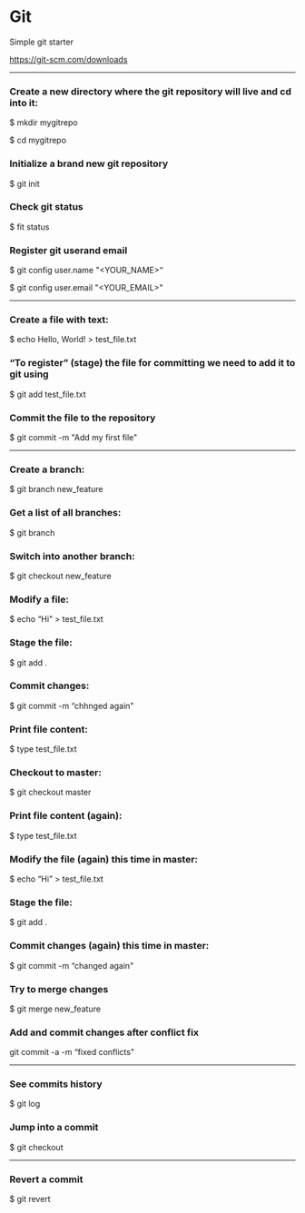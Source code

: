 # Git
Simple git starter

https://git-scm.com/downloads

-----------------------------------------------------

### Create a new directory where the git repository will live and cd into it:
$ mkdir mygitrepo

$ cd mygitrepo


### Initialize a brand new git repository
$ git init

### Check git status 
$ fit status

### Register git userand email
$ git config user.name "<YOUR_NAME>“

$ git config user.email "<YOUR_EMAIL>"

--------------------------------------------------

### Create a file with text:
$ echo Hello, World! > test_file.txt

### “To register” (stage) the file for committing we need to add it to git using
$ git add test_file.txt

### Commit the file to the repository
$ git commit -m "Add my first file"

--------------------------------------------------

### Create a branch:
$ git branch new_feature

### Get a list of all branches:
$ git branch

### Switch into another branch:
$ git checkout new_feature
  
### Modify a file:
$ echo “Hi” > test_file.txt

### Stage the file:
$ git add .

### Commit changes:
$ git commit -m “chhnged again"

### Print file content:
$ type test_file.txt

### Checkout to master:
$ git checkout master

### Print file content (again):
$ type test_file.txt

### Modify the file (again) this time in master:
$ echo “Hi” > test_file.txt

### Stage the file:
$ git add .

### Commit changes (again) this time in master:
$ git commit -m “changed again"

### Try to merge changes
$ git merge new_feature

### Add and commit changes after conflict fix
git commit -a -m “fixed conflicts"

--------------------------------------------------

### See commits history
$ git log

### Jump into a commit
$ git checkout <commit hash>
  
--------------------------------------------------

### Revert a commit
$ git revert <commit hash>





